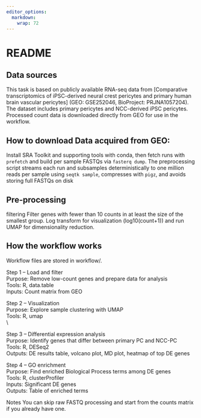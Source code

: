 ```yaml
---
editor_options: 
  markdown: 
    wrap: 72
---
```


# README

## Data sources

This task is based on publicly available RNA-seq data from [Comparative
transcriptomics of iPSC-derived neural crest pericytes and primary human
brain vascular pericytes] (GEO: GSE252046, BioProject: PRJNA1057204).
The dataset includes primary pericytes and NCC-derived iPSC pericytes.
Processed count data is downloaded directly from GEO for use in the
workflow.

## How to download Data acquired from GEO:

Install SRA Toolkit and supporting tools with conda, then fetch runs
with `prefetch` and build per sample FASTQs via `fasterq dump`. The
preprocessing script streams each run and subsamples deterministically
to one million reads per sample using `seqtk sample`, compresses with
`pigz`, and avoids storing full FASTQs on disk

## Pre-processing 

filtering Filter genes with fewer than 10 counts in at least the size of
the smallest group. Log transform for visualization (log10(count+1)) and
run UMAP for dimensionality reduction.

## How the workflow works 

Workflow files are stored in workflow/.

Step 1 – Load and filter\
Purpose: Remove low-count genes and prepare data for analysis\
Tools: R, data.table\
Inputs: Count matrix from GEO

Step 2 – Visualization\
Purpose: Explore sample clustering with UMAP\
Tools: R, umap\
\

Step 3 – Differential expression analysis\
Purpose: Identify genes that differ between primary PC and NCC-PC\
Tools: R, DESeq2\
Outputs: DE results table, volcano plot, MD plot, heatmap of top DE
genes

Step 4 – GO enrichment\
Purpose: Find enriched Biological Process terms among DE genes\
Tools: R, clusterProfiler\
Inputs: Significant DE genes \
Outputs: Table of enriched terms

Notes You can skip raw FASTQ processing and start from the counts matrix
if you already have one.
